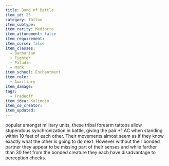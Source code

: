 ```yaml
---
title: Bond of Battle
item_id: 25
category: Tattoo
item_subtype:
item_rarity: Mediocre
item_attunement: false
item_requirement:
item_curse: false
item_classes:
  - Barbarian
  - Fighter
  - Paladin
  - Monk
item_school: Enchantment
item_role:
  - Auxiliary
item_damage:
tags:
  - Tradeoff
item_idea: Kalimojo
item_co_creator:
item_updated:
---
```


popular amongst military units, these tribal forearm tattoos allow stupendous synchronization in battle, giving the pair +1 AC when standing within 10 feet of each other. Their movements almost seem as if they know exactly what the other is going to do next.
However without their bonded partner they appear to be missing part of their senses and while farther than 30 feet from the bonded creature they each have disadvantage to perception checks.
